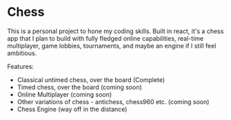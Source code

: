 # Chess

This is a personal project to hone my coding skills. Built in react, it's a chess app that I plan to build with fully fledged online capabilities, real-time multiplayer, game lobbies, tournaments, and maybe an engine if I still feel ambitious.

Features:
- Classical untimed chess, over the board (Complete)
- Timed chess, over the board (coming soon)
- Online Multiplayer (coming soon)
- Other variations of chess - antichess, chess960 etc. (coming soon)
- Chess Engine (way off in the distance)
